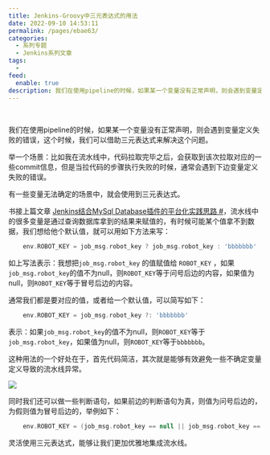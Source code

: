 ```yaml
---
title: Jenkins-Groovy中三元表达式的用法
date: 2022-09-10 14:53:11
permalink: /pages/ebae63/
categories:
  - 系列专题
  - Jenkins系列文章
tags:
  -
feed:
  enable: true
description: 我们在使用pipeline的时候，如果某一个变量没有正常声明，则会遇到变量定义失败的错误，这个时候，我们可以借助三元表达式来解决这个问题。
---
```


<br><ArticleTopAd></ArticleTopAd>



我们在使用pipeline的时候，如果某一个变量没有正常声明，则会遇到变量定义失败的错误，这个时候，我们可以借助三元表达式来解决这个问题。

举一个场景：比如我在流水线中，代码拉取完毕之后，会获取到该次拉取对应的一些commit信息，但是当拉代码的步骤执行失败的时候，通常会遇到下边变量定义失败的错误。

有一些变量无法确定的场景中，就会使用到三元表达式。

书接上篇文章 [Jenkins结合MySql Database插件的平台化实践思路 #](https://wiki.eryajf.net/pages/ef36d8/#%E5%89%8D%E8%A8%80)，流水线中的很多变量是通过查询数据库拿到的结果来赋值的，有时候可能某个值拿不到数据，我们想给他个默认值，就可以用如下方法来写：

```groovy
	env.ROBOT_KEY = job_msg.robot_key ? job_msg.robot_key : 'bbbbbbb'
```

如上写法表示：我想把`job_msg.robot_key` 的值赋值给 `ROBOT_KEY` ，如果`job_msg.robot_key`的值不为null，则`ROBOT_KEY`等于问号后边的内容，如果值为null，则`ROBOT_KEY`等于冒号后边的内容。

通常我们都是要对应的值，或者给一个默认值，可以简写如下：


```groovy
	env.ROBOT_KEY = job_msg.robot_key ?: 'bbbbbbb'
```

表示：如果`job_msg.robot_key`的值不为null，则`ROBOT_KEY`等于`job_msg.robot_key`，如果值为null，则`ROBOT_KEY`等于`bbbbbbb`。

这种用法的一个好处在于，首先代码简洁，其次就是能够有效避免一些不确定变量定义导致的流水线异常。

![](https://tva2.sinaimg.cn/large/008k1Yt0ly1h4rdnv4bawj30u011g7ai.jpg)

同时我们还可以做一些判断语句，如果前边的判断语句为真，则值为问号后边的，为假则值为冒号后边的，举例如下：


```groovy
	env.ROBOT_KEY = (job_msg.robot_key == null || job_msg.robot_key == '0') ? '1' : job_msg.robot_key
```

灵活使用三元表达式，能够让我们更加优雅地集成流水线。

<br><ArticleTopAd></ArticleTopAd>
